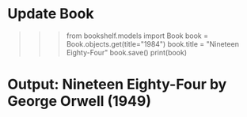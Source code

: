 # Update Book

>>> from bookshelf.models import Book
>>> book = Book.objects.get(title="1984")
>>> book.title = "Nineteen Eighty-Four"
>>> book.save()
>>> print(book)
# Output: Nineteen Eighty-Four by George Orwell (1949)

